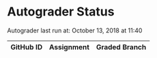 # Autograder Status
Autograder last run at: October 13, 2018 at 11:40

| GitHub ID | Assignment | Graded Branch |
|-----------|------------|---------------|
